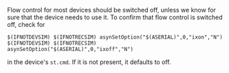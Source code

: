 Flow control for most devices should be switched off, unless we know for sure that the device needs to use it. To confirm that flow control is switched off, check for 

```
$(IFNOTDEVSIM) $(IFNOTRECSIM) asynSetOption("$(ASERIAL)",0,"ixon","N") 
$(IFNOTDEVSIM) $(IFNOTRECSIM) asynSetOption("$(ASERIAL)",0,"ixoff","N") 
```

in the device's `st.cmd`. If it is not present, it defaults to off.